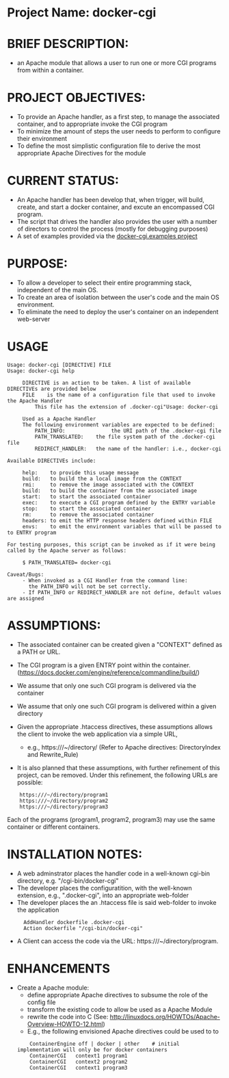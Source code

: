 # Project Name: docker-cgi

# BRIEF DESCRIPTION:
  * an Apache module that allows a user to run one or more CGI programs from within a container.

# PROJECT OBJECTIVES:
  * To provide an Apache handler, as a first step, to manage the associated container, and to appropriate invoke the CGI program
  * To minimize the amount of steps the user needs to perform to configure their environment
  * To define the most simplistic configuration file to derive the most appropriate Apache Directives for the module

# CURRENT STATUS:
  * An Apache handler has been develop that, when trigger, will build, create, and start a docker container, and excute an encompassed CGI program.
  * The script that drives the handler also provides the user with a number of directors to control the process (mostly for debugging purposes)
  * A set of examples provided via the [docker-cgi.examples project](https://github.com/csuntechlab/docker-cgi.examples) 

# PURPOSE:
  * To allow a developer to select their entire programming stack, independent of the main OS.
  * To create an area of isolation between the user's code and the main OS environment.
  * To eliminate the need to deploy the user's container on an independent web-server

# USAGE
```$ ./docker-cgi help ../docker-cgi.examples/cat.docker-cgi
Usage: docker-cgi [DIRECTIVE] FILE
Usage: docker-cgi help

	 DIRECTIVE is an action to be taken. A list of available DIRECTIVEs are provided below
	 FILE	 is the name of a configuration file that used to invoke the Apache Handler
		 This file has the extension of .docker-cgi"Usage: docker-cgi

	 Used as a Apache Handler
	 The following environment variables are expected to be defined:
		 PATH_INFO:		          the URI path of the .docker-cgi file
		 PATH_TRANSLATED:    the file system path of the .docker-cgi file
		 REDIRECT_HANDLER:   the name of the handler: i.e., docker-cgi

Available DIRECTIVEs include:

	 help:	  to provide this usage message
	 build:	  to build the a local image from the CONTEXT
	 rmi:	  to remove the image associated with the CONTEXT
	 build:	  to build the container from the associated image
	 start:	  to start the associated container
	 exec:	  to execute a CGI program defined by the ENTRY variable
	 stop:	  to start the associated container
	 rm:	  to remove the associated container
	 headers: to emit the HTTP response headers defined within FILE
	 envs:	  to emit the environment variables that will be passed to to ENTRY program

For testing purposes, this script can be invoked as if it were being called by the Apache server as follows:

	 $ PATH_TRANSLATED= docker-cgi 

Caveat/Bugs:
	 - When invoked as a CGI Handler from the command line:
	   the PATH_INFO will not be set correctly.
	 - If PATH_INFO or REDIRECT_HANDLER are not define, default values are assigned
```

# ASSUMPTIONS:
  * The associated container can be created given a "CONTEXT" defined as a PATH or URL.
  * The CGI program is a given ENTRY point within the container. (https://docs.docker.com/engine/reference/commandline/build/)

  * We assume that only one such CGI program is delivered via the container
  * We assume that only one such CGI program is delivered within a given directory

  * Given the appropriate .htaccess directives, these assumptions allows the client to invoke the web application via a simple URL, 
    * e.g., https:///~/directory/ (Refer to Apache directives: DirectoryIndex and Rewrite_Rule)

  * It is also planned that these assumptions, with further refinement of this project, can be removed. Under this refinement, the following URLs are possible:
```
    https:///~/directory/program1
    https:///~/directory/program2
    https:///~/directory/program3
```
  Each of the programs (program1, program2, program3) may use the same container or different containers.

# INSTALLATION NOTES:
  * A web adminstrator places the handler code in a well-known cgi-bin directory, e.g. "/cgi-bin/docker-cgi"
  * The developer places the configuratition, with the well-known extension, e.g., ".docker-cgi", into an appropriate web-folder
  * The developer places the an .htaccess file is said web-folder to invoke the application
    ```
      AddHandler dockerfile .docker-cgi
      Action dockerfile "/cgi-bin/docker-cgi"
    ```
  * A Client can access the code via the URL: https:///~/directory/program.<extention>

# ENHANCEMENTS
  * Create a Apache module:
    * define appropriate Apache directives to subsume the role of the config file
    * transform the existing code to allow be used as a Apache Module
    * rewrite the code into C (See: http://linuxdocs.org/HOWTOs/Apache-Overview-HOWTO-12.html)
    *	E.g., the following envisioned Apache directives could be used to to 
    ```
        ContainerEngine off | docker | other    # initial implementation will only be for docker containers
        ContainerCGI   context1 program1			
        ContainerCGI   context2 program2
        ContainerCGI   context1 program3
    ```
